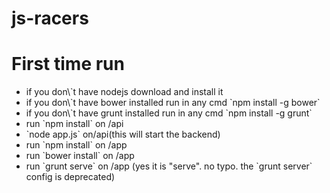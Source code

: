 js-racers
=========
<h1>First time run</h1>
<ul>
  <li>if you don\`t have nodejs download and install it</li>
  <li>if you don\`t have bower installed run in any cmd `npm install -g bower`</li>
  <li>if you don\`t have grunt installed run in any cmd `npm install -g grunt`</li>
  <li>run `npm install` on /api</li>
  <li>`node app.js` on/api(this will start the backend)</li>
  <li>run `npm install` on /app</li>
  <li>run `bower install` on /app</li>
  <li>run `grunt serve` on /app (yes it is "serve". no typo. the `grunt server` config is deprecated)</li>
